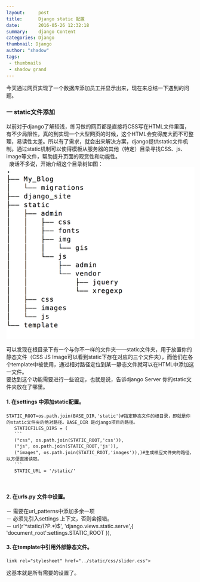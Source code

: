 ```yaml
---
layout:     post
title:      Django static 配置
date:       2016-05-26 12:32:18
summary:    django Content
categories: Django
thumbnail: Django
author: "shadow"
tags:
 - thumbnails
 - shadow grand
---
```


今天通过网页实现了一个数据库添加员工并显示出来，现在来总结一下遇到的问题。

### 一 static文件添加

以前对于django了解较浅，练习做的网页都是直接将CSS写在HTML文件里面，有不少局限性，真的到实现一个大型网页的时候，这个HTML会变得庞大而不可整理，易读性太差。所以有了需求，就会出来解决方案，django提供static文件机制。通过static机制可以使得模板从服务器的其他（特定）目录寻找CSS、js、image等文件，帮助提升页面的观赏性和功能性。  
  废话不多说，开始介绍这个目录树如图：
![picture](/image/django_static.png)

可以发现在根目录下有一个与你不一样的文件夹——static文件夹，用于放置你的静态文件（CSS JS Image可以看到static下存在对应的三个文件夹），而他们在各个template中被使用，通过相对路径定位到某一静态文件就可以在HTML中添加这一文件。  
要达到这个功能需要进行一些设定，也就是说，告诉django Server 你的static文件夹放在了哪里。

#### 1. 在settings 中添加static配置。

   <pre><code>STATIC_ROOT=os.path.join(BASE_DIR,'static')#指定静态文件的根目录，即就是你的static文件夹的绝对路径。BASE_DIR 是django项目的路径。  
   STATICFILES_DIRS = (
   ```
   ("css", os.path.join(STATIC_ROOT,'css')),
   ("js", os.path.join(STATIC_ROOT,'js')),
   ("images", os.path.join(STATIC_ROOT,'images')),)#生成相应文件夹的路径，以方便直接读取。
   ```
   STATIC_URL = '/static/' 

   </code></pre>

#### 2. 在urls.py 文件中设置。  
   － 需要在url_patterns中添加多余一项  
   － 必须先引入settings 上下文，否则会报错。  
   － url(r'^static/(?P<path>.*)$', 'django.views.static.serve',{ 'document_root':settings.STATIC_ROOT }),

#### 3. 在template中引用外部静态文件。
<pre><code class="HTML">link rel="stylesheet" href="../static/css/slider.css"></link>
</code></pre>

   这基本就是所有需要的设置了。

   ​

   ​





